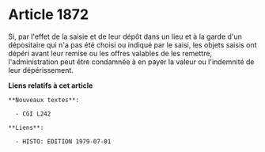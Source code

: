 # Article 1872

Si, par l'effet de la saisie et de leur dépôt dans un lieu et à la garde d'un dépositaire qui n'a pas été choisi ou indiqué
par le saisi, les objets saisis ont dépéri avant leur remise ou les offres valables de les remettre, l'administration peut
être condamnée à en payer la valeur ou l'indemnité de leur dépérissement.

**Liens relatifs à cet article**

	**Nouveaux textes**:

	  - CGI L242

	**Liens**:

	  - HISTO: EDITION 1979-07-01
